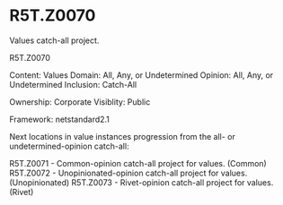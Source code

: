 # R5T.Z0070
Values catch-all project.

R5T.Z0070

Content: Values
Domain: All, Any, or Undetermined
Opinion: All, Any, or Undetermined
Inclusion: Catch-All

Ownership: Corporate
Visiblity: Public

Framework: netstandard2.1


Next locations in value instances progression from the all- or undetermined-opinion catch-all:

R5T.Z0071 - Common-opinion catch-all project for values. (Common)
R5T.Z0072 - Unopinionated-opinion catch-all project for values. (Unopinionated)
R5T.Z0073 - Rivet-opinion catch-all project for values. (Rivet)